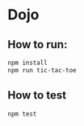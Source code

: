 # Dojo

## How to run:

```bash
npm install
npm run tic-tac-toe
```

## How to test

```bash
npm test
```
